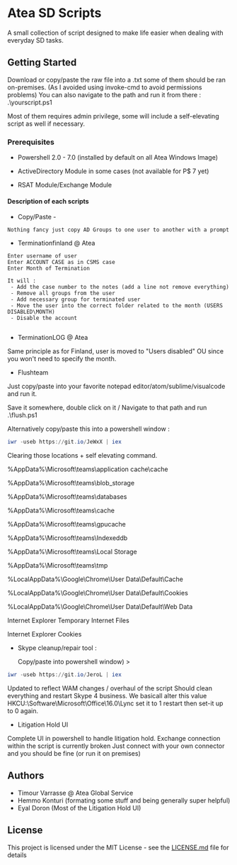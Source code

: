 # Atea SD Scripts

A small collection of script designed to make life easier when dealing with everyday SD tasks. 

## Getting Started

Download or copy/paste the raw file into a .txt some of them should be ran on-premises. (As I avoided using invoke-cmd to avoid permissions problems)
You can also navigate to the path and run it from there : .\yourscript.ps1

Most of them requires admin privilege, some will include a self-elevating script as well if necessary.

### Prerequisites

- Powershell 2.0 - 7.0 (installed by default on all Atea Windows Image) 

- ActiveDirectory Module in some cases (not available for P$ 7 yet)

- RSAT Module/Exchange Module


#### Description of each scripts 

* Copy/Paste - 

```
Nothing fancy just copy AD Groups to one user to another with a prompt
```

* Terminationfinland @ Atea

```
Enter username of user 
Enter ACCOUNT CASE as in CSMS case
Enter Month of Termination

It will : 
 - Add the case number to the notes (add a line not remove everything)
 - Remove all groups from the user
 - Add necessary group for terminated user
 - Move the user into the correct folder related to the month (USERS DISABLED\MONTH)
 - Disable the account
 
 ```
 * TerminationLOG @ Atea
 
 Same principle as for Finland, user is moved to "Users disabled" OU since you won't need to specify the month.
 
 * Flushteam 
 
Just copy/paste into your favorite notepad editor/atom/sublime/visualcode
and run it. 

Save it somewhere, double click on it / Navigate to that path and run .\flush.ps1 

Alternatively copy/paste this into a powershell window : 
```powershell
iwr -useb https://git.io/JeWxX | iex
```

Clearing those locations + self elevating command.

%AppData%\Microsoft\teams\application cache\cache

%AppData%\Microsoft\teams\blob_storage

%AppData%\Microsoft\teams\databases

%AppData%\Microsoft\teams\cache

%AppData%\Microsoft\teams\gpucache

%AppData%\Microsoft\teams\Indexeddb

%AppData%\Microsoft\teams\Local Storage

%AppData%\Microsoft\teams\tmp

%LocalAppData%\Google\Chrome\User Data\Default\Cache

%LocalAppData%\Google\Chrome\User Data\Default\Cookies

%LocalAppData%\Google\Chrome\User Data\Default\Web Data

Internet Explorer Temporary Internet Files

Internet Explorer Cookies

* Skype cleanup/repair tool :

     Copy/paste into powershell window) > 
```powershell
iwr -useb https://git.io/JeroL | iex
```

 Updated to reflect WAM changes / overhaul of the script
 Should clean everything and restart Skype 4 business. 
 We basicall alter this value HKCU:\Software\Microsoft\Office\16.0\Lync set it to 1 
 restart then set-it up to 0 again.


* Litigation Hold UI

Complete UI in powershell to handle litigation hold. 
Exchange connection within the script is currently broken
Just connect with your own connector and you should be fine (or run it on premises)



## Authors

* Timour Varrasse @ Atea Global Service
* Hemmo Konturi (formating some stuff and being generally super helpful)
* Eyal Doron (Most of the Litigation Hold UI)

## License

This project is licensed under the MIT License - see the [LICENSE.md](LICENSE.md) file for details
